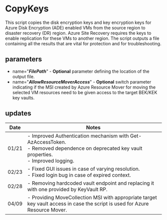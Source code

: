 # CopyKeys

This script copies the disk encryption keys and key encryption keys for Azure Disk Encryption (ADE) enabled VMs from the source region to disaster recovery (DR) region. Azure Site Recovery requires the keys to enable replication for these VMs to another region. The script outputs a file containing all the results that are vital for protection and for troubleshooting.

## parameters

- name="**_FilePath_**" - **Optional** parameter defining the location of the output file.
- name="**_AllowResourceMoverAccess_**" - **Optional** switch parameter indicating if the MSI created by Azure Resource Mover for moving the selected VM resources need to be given access to the target BEK/KEK key vaults.

## updates

| Date | Notes |
|--|--|
|01/21 | - Improved Authentication mechanism with Get-AzAccessToken.</br> - Removed dependence on deprecated key vault properties.</br> - Improved logging. |
|02/23 | - Fixed GUI issues in case of varying resolution.</br> - Fixed login bug in case of expired context. |
|02/28 | - Removing hardcoded vault endpoint and replacing it with one provided by KeyVault RP. |
|04/09 | - Providing MoveCollection MSI with appropriate target key vault access in case the script is used for Azure Resource Mover. |
